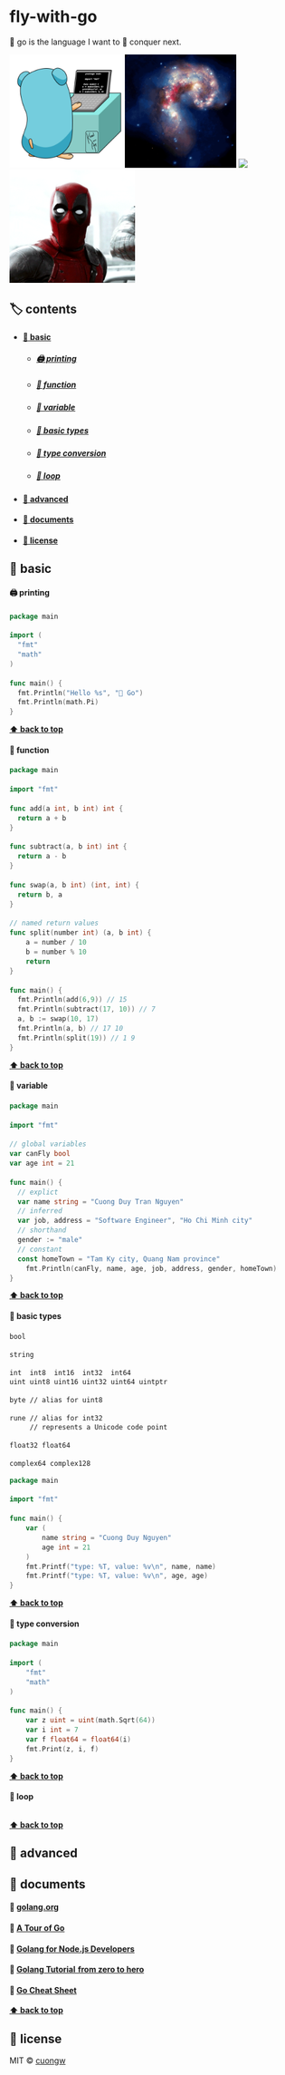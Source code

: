 # fly-with-go

🐹 go is the language I want to 🛶 conquer next.

<p>
  <img src='./images/go.gif' height=200 />
  <img src='./images/cat.gif' height=200 />
  <img src='./images/joker.gif' height=200 />
  <img src='./images/deadpool.gif' height=200 />
</p>

<h2 id="home">🏷️ contents</h2>

- #### [🛴 basic](#basic)

  - ##### [🖨️ printing](#printing)

  - ##### [🔫 function](#function)

  - ##### [🌳 variable](#variable)

  - ##### [🥚 basic types](#basic-types)

  - ##### [🚂 type conversion](#type-conversion)

  - ##### [🍭 loop](#loop)

- #### [🚀 advanced](#advanced)

- #### [📙 documents](#documents)

- #### [🚧 license](#license)

<h2 id="basic">🛴 basic</h2>

<h4 id="printing">🖨️ printing</h4>

```go
package main

import (
  "fmt"
  "math"
)

func main() {
  fmt.Println("Hello %s", "🐹 Go")
  fmt.Println(math.Pi)
}
```

**[⬆️ back to top](#home)**

<h4 id="function">🔫 function</h4>

```go
package main

import "fmt"

func add(a int, b int) int {
  return a + b
}

func subtract(a, b int) int {
  return a - b
}

func swap(a, b int) (int, int) {
  return b, a
}

// named return values
func split(number int) (a, b int) {
	a = number / 10
	b = number % 10
	return
}

func main() {
  fmt.Println(add(6,9)) // 15
  fmt.Println(subtract(17, 10)) // 7
  a, b := swap(10, 17)
  fmt.Println(a, b) // 17 10
  fmt.Println(split(19)) // 1 9
}
```

**[⬆️ back to top](#home)**

<h4 id="variable">🌳 variable</h4>

```go
package main

import "fmt"

// global variables
var canFly bool
var age int = 21

func main() {
  // explict
  var name string = "Cuong Duy Tran Nguyen"
  // inferred
  var job, address = "Software Engineer", "Ho Chi Minh city"
  // shorthand
  gender := "male"
  // constant
  const homeTown = "Tam Ky city, Quang Nam province"
	fmt.Println(canFly, name, age, job, address, gender, homeTown)
}
```

**[⬆️ back to top](#home)**

<h4 id="basic-types">🥚 basic types</h4>

```
bool

string

int  int8  int16  int32  int64
uint uint8 uint16 uint32 uint64 uintptr

byte // alias for uint8

rune // alias for int32
     // represents a Unicode code point

float32 float64

complex64 complex128
```

```go
package main

import "fmt"

func main() {
	var (
		name string = "Cuong Duy Nguyen"
		age int = 21
	)
	fmt.Printf("type: %T, value: %v\n", name, name)
	fmt.Printf("type: %T, value: %v\n", age, age)
}
```

**[⬆️ back to top](#home)**

<h4 id="type-conversion">🚂 type conversion</h4>

```go
package main

import (
	"fmt"
	"math"
)

func main() {
	var z uint = uint(math.Sqrt(64))
	var i int = 7
	var f float64 = float64(i)
	fmt.Print(z, i, f)
}
```

**[⬆️ back to top](#home)**

<h4 id="loop">🍭 loop</h4>

```go

```

**[⬆️ back to top](#home)**

<h2 id="advanced">🚀 advanced</h2>

<h2 id="documents">📙 documents</h2>

#### 🦊 [golang.org](https://golang.org/)

#### 🦌 [A Tour of Go](https://tour.golang.org)

#### 🐧 [Golang for Node.js Developers](https://github.com/miguelmota/golang-for-nodejs-developers)

#### 🐠 [Golang Tutorial  from zero to hero](https://milapneupane.com.np/2019/07/06/learning-golang-from-zero-to-hero/)

#### 🐳 [Go Cheat Sheet](https://github.com/a8m/golang-cheat-sheet)

**[⬆️ back to top](#home)**

<h2>🚧 license</h2>

MIT © [cuongw](https://github.com/cuongw)
